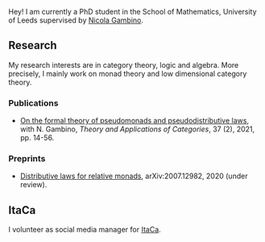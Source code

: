 
Hey! I am currently a PhD student in the School of Mathematics, University of Leeds supervised by [Nicola Gambino](http://www1.maths.leeds.ac.uk/~pmtng/). 

## Research

My research interests are in category theory, logic and algebra. More precisely, I mainly work on monad theory and low dimensional category theory. 

### Publications 
- [On the formal theory of pseudomonads and pseudodistributive laws](http://www.tac.mta.ca/tac/volumes/37/2/37-02abs.html), with N. Gambino,
_Theory and Applications of Categories_, 37 (2), 2021, pp. 14-56.

### Preprints 
- [Distributive laws for relative monads](https://arxiv.org/abs/2007.12982), 
arXiv:2007.12982, 2020 (under review). 

## ItaCa

I volunteer as social media manager for [ItaCa](https://progetto-itaca.github.io/).

